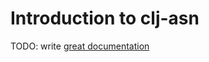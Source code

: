 # Introduction to clj-asn

TODO: write [great documentation](http://jacobian.org/writing/what-to-write/)
